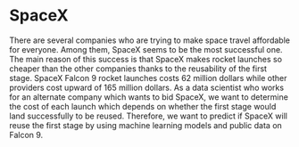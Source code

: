 # SpaceX
There are several companies who are trying to make space travel affordable for everyone. Among them, SpaceX seems to be the most successful one. The main reason of this success is that SpaceX makes rocket launches so cheaper than the other companies thanks to the reusability of the first stage.  SpaceX Falcon 9 rocket launches costs 62 million dollars while other providers cost upward of 165 million dollars. As a data scientist who works for an alternate company which wants to bid SpaceX, we want to determine the cost of each launch which depends on whether the first stage would land successfully to be reused. Therefore, we want to predict if SpaceX will reuse the first stage by using machine learning models and public data on Falcon 9.     
